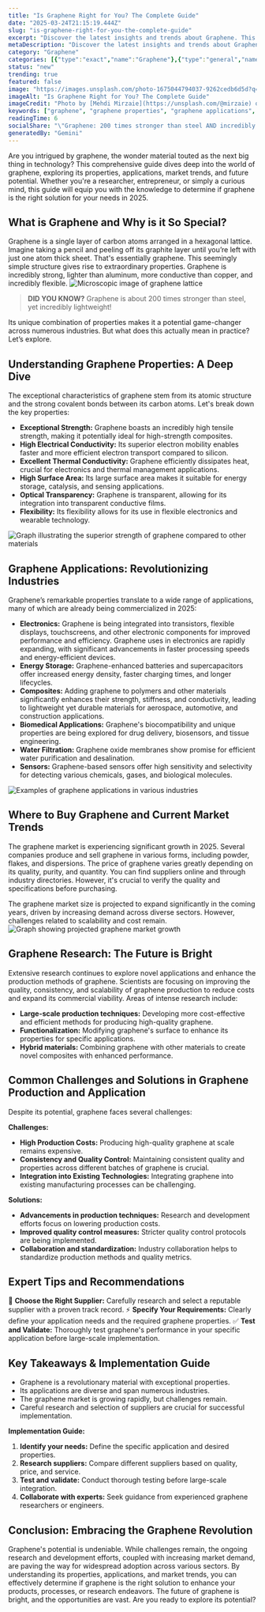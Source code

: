 ```yaml
---
title: "Is Graphene Right for You? The Complete Guide"
date: "2025-03-24T21:15:19.444Z"
slug: "is-graphene-right-for-you-the-complete-guide"
excerpt: "Discover the latest insights and trends about Graphene. This comprehensive guide covers everything you need to know about Graphene in 2025."
metaDescription: "Discover the latest insights and trends about Graphene. This comprehensive guide covers everything you need to know about Graphene in 2025."
category: "Graphene"
categories: [{"type":"exact","name":"Graphene"},{"type":"general","name":"Materials Science"},{"type":"medium","name":"Nanotechnology"},{"type":"specific","name":"Composite Materials"},{"type":"niche","name":"Polymer Reinforcement"}]
status: "new"
trending: true
featured: false
image: "https://images.unsplash.com/photo-1675044794037-9262cedb6d5d?q=85&w=1200&fit=max&fm=webp&auto=compress"
imageAlt: "Is Graphene Right for You? The Complete Guide"
imageCredit: "Photo by [Mehdi Mirzaie](https://unsplash.com/@mirzaie) on Unsplash"
keywords: ["graphene", "graphene properties", "graphene applications", "buy graphene", "graphene price", "graphene market size", "graphene research", "what is graphene", "graphene uses in electronics", "graphene future applications"]
readingTime: 6
socialShare: "\"Graphene: 200 times stronger than steel AND incredibly lightweight?  This wonder material is poised to revolutionize industries as we know them!\""
generatedBy: "Gemini"
---
```




Are you intrigued by graphene, the wonder material touted as the next big thing in technology?  This comprehensive guide dives deep into the world of graphene, exploring its properties, applications, market trends, and future potential.  Whether you're a researcher, entrepreneur, or simply a curious mind, this guide will equip you with the knowledge to determine if graphene is the right solution for your needs in 2025.

## What is Graphene and Why is it So Special?

Graphene is a single layer of carbon atoms arranged in a hexagonal lattice.  Imagine taking a pencil and peeling off its graphite layer until you’re left with just one atom thick sheet. That's essentially graphene. This seemingly simple structure gives rise to extraordinary properties.  Graphene is incredibly strong, lighter than aluminum, more conductive than copper, and incredibly flexible. ![Microscopic image of graphene lattice](https://images.unsplash.com/photo-1625993051424-114a461d406a?q=85&w=1200&fit=max&fm=webp&auto=compress)

> **DID YOU KNOW?**  Graphene is about 200 times stronger than steel, yet incredibly lightweight!

Its unique combination of properties makes it a potential game-changer across numerous industries.  But what does this actually mean in practice?  Let’s explore.

## Understanding Graphene Properties: A Deep Dive

The exceptional characteristics of graphene stem from its atomic structure and the strong covalent bonds between its carbon atoms.  Let's break down the key properties:

* **Exceptional Strength:**  Graphene boasts an incredibly high tensile strength, making it potentially ideal for high-strength composites.
* **High Electrical Conductivity:** Its superior electron mobility enables faster and more efficient electron transport compared to silicon.
* **Excellent Thermal Conductivity:**  Graphene efficiently dissipates heat, crucial for electronics and thermal management applications.
* **High Surface Area:**  Its large surface area makes it suitable for energy storage, catalysis, and sensing applications.
* **Optical Transparency:** Graphene is transparent, allowing for its integration into transparent conductive films.
* **Flexibility:** Its flexibility allows for its use in flexible electronics and wearable technology.

![Graph illustrating the superior strength of graphene compared to other materials](https://images.unsplash.com/photo-1675044794037-9262cedb6d5d?q=85&w=1200&fit=max&fm=webp&auto=compress)

## Graphene Applications: Revolutionizing Industries

Graphene’s remarkable properties translate to a wide range of applications, many of which are already being commercialized in 2025:

* **Electronics:**  Graphene is being integrated into transistors, flexible displays, touchscreens, and other electronic components for improved performance and efficiency.  Graphene uses in electronics are rapidly expanding, with significant advancements in faster processing speeds and energy-efficient devices.
* **Energy Storage:**  Graphene-enhanced batteries and supercapacitors offer increased energy density, faster charging times, and longer lifecycles.
* **Composites:**  Adding graphene to polymers and other materials significantly enhances their strength, stiffness, and conductivity, leading to lightweight yet durable materials for aerospace, automotive, and construction applications.
* **Biomedical Applications:**  Graphene's biocompatibility and unique properties are being explored for drug delivery, biosensors, and tissue engineering.
* **Water Filtration:** Graphene oxide membranes show promise for efficient water purification and desalination.
* **Sensors:** Graphene-based sensors offer high sensitivity and selectivity for detecting various chemicals, gases, and biological molecules.

![Examples of graphene applications in various industries](https://images.unsplash.com/photo-1637186209526-652da1746ff4?q=85&w=1200&fit=max&fm=webp&auto=compress)

## Where to Buy Graphene and Current Market Trends

The graphene market is experiencing significant growth in 2025.  Several companies produce and sell graphene in various forms, including powder, flakes, and dispersions. The price of graphene varies greatly depending on its quality, purity, and quantity.  You can find suppliers online and through industry directories.  However, it's crucial to verify the quality and specifications before purchasing.

The graphene market size is projected to expand significantly in the coming years, driven by increasing demand across diverse sectors.  However, challenges related to scalability and cost remain. ![Graph showing projected graphene market growth](https://images.unsplash.com/photo-1704209683760-35ed03e49a54?q=85&w=1200&fit=max&fm=webp&auto=compress)

## Graphene Research: The Future is Bright

Extensive research continues to explore novel applications and enhance the production methods of graphene.  Scientists are focusing on improving the quality, consistency, and scalability of graphene production to reduce costs and expand its commercial viability.  Areas of intense research include:

* **Large-scale production techniques:**  Developing more cost-effective and efficient methods for producing high-quality graphene.
* **Functionalization:**  Modifying graphene's surface to enhance its properties for specific applications.
* **Hybrid materials:**  Combining graphene with other materials to create novel composites with enhanced performance.

## Common Challenges and Solutions in Graphene Production and Application

Despite its potential, graphene faces several challenges:

**Challenges:**

* **High Production Costs:**  Producing high-quality graphene at scale remains expensive.
* **Consistency and Quality Control:**  Maintaining consistent quality and properties across different batches of graphene is crucial.
* **Integration into Existing Technologies:**  Integrating graphene into existing manufacturing processes can be challenging.

**Solutions:**

* **Advancements in production techniques:**  Research and development efforts focus on lowering production costs.
* **Improved quality control measures:**  Stricter quality control protocols are being implemented.
* **Collaboration and standardization:**  Industry collaboration helps to standardize production methods and quality metrics.

## Expert Tips and Recommendations

🔑 **Choose the Right Supplier:** Carefully research and select a reputable supplier with a proven track record.
⚡ **Specify Your Requirements:** Clearly define your application needs and the required graphene properties.
✅ **Test and Validate:** Thoroughly test graphene's performance in your specific application before large-scale implementation.

## Key Takeaways & Implementation Guide

* Graphene is a revolutionary material with exceptional properties.
* Its applications are diverse and span numerous industries.
* The graphene market is growing rapidly, but challenges remain.
* Careful research and selection of suppliers are crucial for successful implementation.

**Implementation Guide:**

1. **Identify your needs:** Define the specific application and desired properties.
2. **Research suppliers:** Compare different suppliers based on quality, price, and service.
3. **Test and validate:**  Conduct thorough testing before large-scale integration.
4. **Collaborate with experts:** Seek guidance from experienced graphene researchers or engineers.

## Conclusion: Embracing the Graphene Revolution

Graphene's potential is undeniable.  While challenges remain, the ongoing research and development efforts, coupled with increasing market demand, are paving the way for widespread adoption across various sectors.  By understanding its properties, applications, and market trends, you can effectively determine if graphene is the right solution to enhance your products, processes, or research endeavors.  The future of graphene is bright, and the opportunities are vast.  Are you ready to explore its potential?

